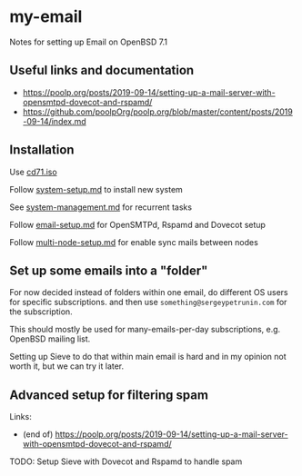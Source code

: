 # my-email
Notes for setting up Email on OpenBSD 7.1

## Useful links and documentation

* https://poolp.org/posts/2019-09-14/setting-up-a-mail-server-with-opensmtpd-dovecot-and-rspamd/
* https://github.com/poolpOrg/poolp.org/blob/master/content/posts/2019-09-14/index.md

## Installation
Use [cd71.iso](https://cdn.openbsd.org/pub/OpenBSD/7.1/amd64/cd71.iso)

Follow [system-setup.md](system-setup.md) to install new system

See [system-management.md](./system-management.md) for recurrent tasks

Follow [email-setup.md](./email-setup.md) for OpenSMTPd, Rspamd and Dovecot setup

Follow [multi-node-setup.md](./multi-node-setup.md) for enable sync mails between nodes

## Set up some emails into a "folder"

For now decided instead of folders within one email, do different OS users for specific subscriptions.
and then use `something@sergeypetrunin.com` for the subscription.

This should mostly be used for many-emails-per-day subscriptions, e.g. OpenBSD mailing list.

Setting up Sieve to do that within main email is hard and in my opinion not worth it, but we can try it later.

## Advanced setup for filtering spam
Links:
 * (end of) https://poolp.org/posts/2019-09-14/setting-up-a-mail-server-with-opensmtpd-dovecot-and-rspamd/

TODO: Setup Sieve with Dovecot and Rspamd to handle spam
